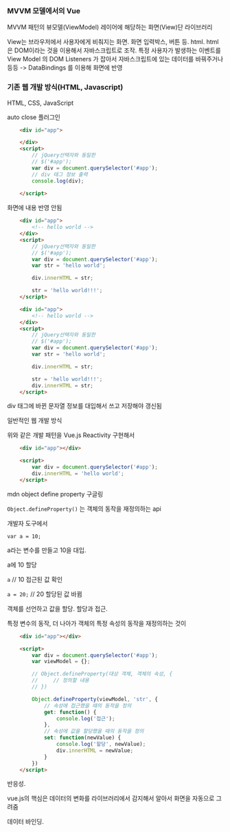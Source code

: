 ### MVVM 모델에서의 Vue

MVVM 패턴의 뷰모델(ViewModel) 레이어에 해당하는 화면(View)단 라이브러리

View는 브라우저에서 사용자에게 비춰지는 화면. 화면 입력박스, 버튼 등. html. html은 DOM이라는 것을 이용해서 자바스크립트로 조작. 특정 사용자가 발생하는 이벤트를 View Model 의 DOM Listeners 가 잡아서 자바스크립트에 있는 데이터를 바꿔주거나 등등 -> DataBindings 를 이용해 화면에 반영



### 기존 웹 개발 방식(HTML, Javascript)

HTML, CSS, JavaScript

auto close 플러그인

```html
    <div id="app">

    </div>
    <script>
        // jQuery선택자와 동일한
        // $('#app');
        var div = document.querySelector('#app');
        // div 태그 정보 출력
        console.log(div);
        
    </script>
```



화면에 내용 반영 안됨

```html
    <div id="app">
        <!-- hello world -->
    </div>
    <script>
        // jQuery선택자와 동일한
        // $('#app');
        var div = document.querySelector('#app');
        var str = 'hello world';

        div.innerHTML = str;

        str = 'hello world!!!';      
    </script>
```



```html
    <div id="app">
        <!-- hello world -->
    </div>
    <script>
        // jQuery선택자와 동일한
        // $('#app');
        var div = document.querySelector('#app');
        var str = 'hello world';

        div.innerHTML = str;

        str = 'hello world!!!';     
        div.innerHTML = str; 
    </script>
```

div 태그에 바뀐 문자열 정보를 대입해서 쓰고 저장해야 갱신됨

일반적인 웹 개발 방식

위와 같은 개발 패턴을 Vue.js Reactivity 구현해서 

```html
    <div id="app"></div>

    <script>
        var div = document.querySelector('#app');
        div.innerHTML = 'hello world';
    </script>
```

mdn object define property 구글링

`Object.defineProperty()` 는 객체의 동작을 재정의하는 api



개발자 도구에서

`var a = 10;`

a라는 변수를 만들고 10을 대입.

a에 10 할당

`a`  // 10 접근된 값 확인

`a = 20;`  // 20 할당된 값 바뀜

객체를 선언하고 값을 할당. 할당과 접근.



특정 변수의 동작, 더 나아가 객체의 특정 속성의 동작을 재정의하는 것이 

```html
    <div id="app"></div>

    <script>
        var div = document.querySelector('#app');
        var viewModel = {};

        // Object.defineProperty(대상 객체, 객체의 속성, {
        //     // 정의할 내용
        // })

        Object.defineProperty(viewModel, 'str', {
            // 속성에 접근했을 때의 동작을 정의
            get: function() {
                console.log('접근');                
            },
            // 속성에 값을 할당했을 때의 동작을 정의
            set: function(newValue) {
                console.log('할당', newValue);
                div.innerHTML = newValue;
            }
        })
    </script>
```

반응성. 

vue.js의 핵심은 데이터의 변화를 라이브러리에서 감지해서 알아서 화면을 자동으로 그려줌

데이터 바인딩.







